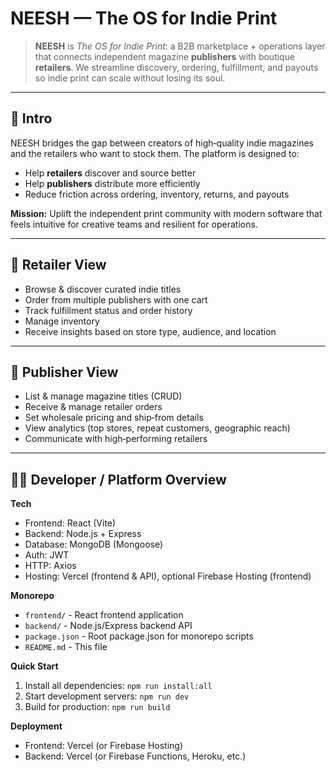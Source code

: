# NEESH — The OS for Indie Print

> **NEESH** is *The OS for Indie Print*: a B2B marketplace + operations layer that connects independent magazine **publishers** with boutique **retailers**. We streamline discovery, ordering, fulfillment, and payouts so indie print can scale without losing its soul.

---

## 🧭 Intro
NEESH bridges the gap between creators of high‑quality indie magazines and the retailers who want to stock them. The platform is designed to:
- Help **retailers** discover and source better
- Help **publishers** distribute more efficiently
- Reduce friction across ordering, inventory, returns, and payouts

**Mission:** Uplift the independent print community with modern software that feels intuitive for creative teams and resilient for operations.

---

## 🏪 Retailer View
- Browse & discover curated indie titles
- Order from multiple publishers with one cart
- Track fulfillment status and order history
- Manage inventory
- Receive insights based on store type, audience, and location

---

## 📰 Publisher View
- List & manage magazine titles (CRUD)
- Receive & manage retailer orders
- Set wholesale pricing and ship‑from details
- View analytics (top stores, repeat customers, geographic reach)
- Communicate with high‑performing retailers

---

## 🧑‍💻 Developer / Platform Overview
**Tech**
- Frontend: React (Vite)
- Backend: Node.js + Express
- Database: MongoDB (Mongoose)
- Auth: JWT
- HTTP: Axios
- Hosting: Vercel (frontend & API), optional Firebase Hosting (frontend)

**Monorepo**
- `frontend/` - React frontend application
- `backend/` - Node.js/Express backend API
- `package.json` - Root package.json for monorepo scripts
- `README.md` - This file

**Quick Start**
1. Install all dependencies: `npm run install:all`
2. Start development servers: `npm run dev`
3. Build for production: `npm run build`

**Deployment**
- Frontend: Vercel (or Firebase Hosting)
- Backend: Vercel (or Firebase Functions, Heroku, etc.)